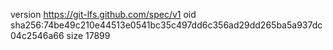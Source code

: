 version https://git-lfs.github.com/spec/v1
oid sha256:74be49c210e44513e0541bc35c497dd6c356ad29dd265ba5a937dc04c2546a66
size 17899
